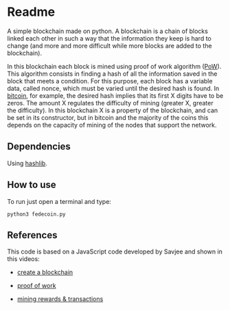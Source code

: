 # Readme
A simple blockchain made on python.
A blockchain is a chain of blocks linked each other in such a way that the information they keep is hard to change (and more and more difficult while more blocks are added to the blockchain).

In this blockchain each block is mined using proof of work algorithm ([PoW](https://en.wikipedia.org/wiki/Proof-of-work_system)).
This algorithm consists in finding a hash of all the information saved in the block that meets a condition.
For this purpose, each block has a variable data, called nonce, which must be varied until the desired hash is found.
In [bitcoin](https://bitcoin.org/en/), for example, the desired hash implies that its first X digits have to be zeros.
The amount X regulates the difficulty of mining (greater X, greater the difficulty).
In this blockchain X is a property of the blockchain, and can be set in its constructor, but in bitcoin and the majority of the coins this depends on the capacity of mining of the nodes that support the network.

## Dependencies
Using [hashlib](https://docs.python.org/2/library/hashlib.html).

## How to use
To run just open a terminal and type:
```[bash]
python3 fedecoin.py
```

## References
This code is based on a JavaScript code developed by Savjee and shown in this videos:

* [create a blockchain](https://www.youtube.com/watch?v=zVqczFZr124&t=0s&index=10&list=LLKE6wJ3t9BhLjx_P7Z0B3gA)

* [proof of work](https://www.youtube.com/watch?v=HneatE69814)

* [mining rewards & transactions](https://www.youtube.com/watch?v=fRV6cGXVQ4I)